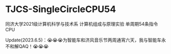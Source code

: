 # TJCS-SingleCircleCPU54
同济大学2021级计算机科学与技术系 计算机组成与原理实验 单周期54条指令CPU



Update(2023.6.5)：😭😭😭为智能车和济风音乐节两周通宵六天，我与智能车永不和解QAQ！😭😭😭

